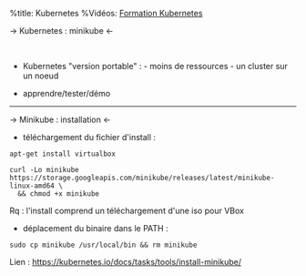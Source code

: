 %title: Kubernetes 
%Vidéos: [Formation Kubernetes](https://www.youtube.com/playlist?list=PLn6POgpklwWqfzaosSgX2XEKpse5VY2v5)




-> Kubernetes : minikube <-




<br>

* Kubernetes "version portable" :
		- moins de ressources
		- un cluster sur un noeud


* apprendre/tester/démo



-------------------------------------------------------------------------


-> Minikube : installation <-


* téléchargement du fichier d'install :

```
apt-get install virtualbox

curl -Lo minikube https://storage.googleapis.com/minikube/releases/latest/minikube-linux-amd64 \
  && chmod +x minikube
```

Rq : l'install comprend un téléchargement d'une iso pour VBox


* déplacement du binaire dans le PATH :

```
sudo cp minikube /usr/local/bin && rm minikube
```

Lien : https://kubernetes.io/docs/tasks/tools/install-minikube/
